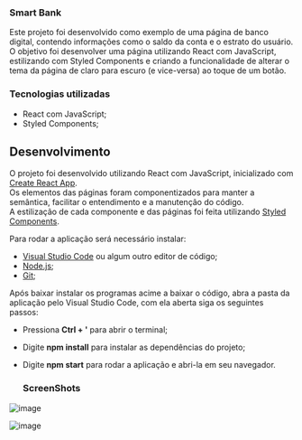 ### Smart Bank

Este projeto foi desenvolvido como exemplo de uma página de banco digital, contendo informações como o saldo da conta e o estrato do usuário. O objetivo foi desenvolver uma página utilizando React com JavaScript, estilizando com Styled Components e criando a funcionalidade de alterar o tema da página de claro para escuro (e vice-versa) ao toque de um botão.

### Tecnologias utilizadas

* React com JavaScript;
* Styled Components;

## Desenvolvimento

O projeto foi desenvolvido utilizando React com JavaScript, inicializado com [Create React App](https://github.com/facebook/create-react-app). \
Os elementos das páginas foram componentizados para manter a semântica, facilitar o entendimento e a manutenção do código. \
A estilização de cada componente e das páginas foi feita utilizando [Styled Components](https://styled-components.com/). 

Para rodar a aplicação será necessário instalar:

* [Visual Studio Code](https://code.visualstudio.com/) ou algum outro editor de código;
* [Node.js](https://nodejs.org/en);
* [Git](https://git-scm.com/downloads);

Após baixar instalar os programas acime a baixar o código, abra a pasta da aplicação pelo Visual Studio Code, com ela aberta siga os seguintes passos:

* Pressiona **Ctrl + '** para abrir o terminal;
* Digite **npm install** para instalar as dependências do projeto;
* Digite **npm start** para rodar a aplicação e abri-la em seu navegador.
  
  
  ### ScreenShots
  
![image](https://github.com/dhdessoldi/React-StyledComponents-ThemeProvider/assets/110476564/77ed18eb-bfa1-4333-ad81-15a2b4a5187c)
  
![image](https://github.com/dhdessoldi/React-StyledComponents-ThemeProvider/assets/110476564/9974decb-3bad-4908-aaef-438acc450ea7)

